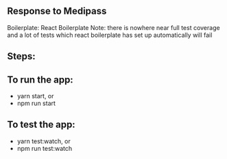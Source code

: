 ## Response to Medipass

Boilerplate: React Boilerplate
Note: there is nowhere near full test coverage and a lot of tests which react boilerplate has set up automatically will fail

## Steps: 

## To run the app:
- yarn start, or
- npm run start

## To test the app:

- yarn test:watch, or
- npm run test:watch
